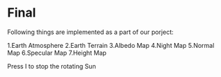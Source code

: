 # Final

Following things are implemented as a part of our porject:

1.Earth Atmosphere
2.Earth Terrain
3.Albedo Map
4.Night Map
5.Normal Map
6.Specular Map
7.Height Map

Press I to stop the rotating Sun
